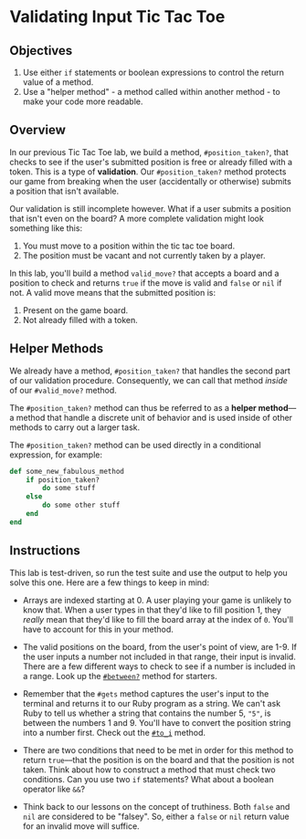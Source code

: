# Validating Input Tic Tac Toe

## Objectives

1. Use either `if` statements or boolean expressions to control the return value of a method.
2. Use a "helper method" - a method called within another method - to make your code more readable.


## Overview

In our previous Tic Tac Toe lab, we build a method, `#position_taken?`, that checks to see if the user's submitted position is free or already filled with a token. This is a type of **validation**. Our `#position_taken?` method protects our game from breaking when the user (accidentally or otherwise) submits a position that isn't available.

Our validation is still incomplete however. What if a user submits a position that isn't even on the board? A more complete validation might look something like this:

1. You must move to a position within the tic tac toe board.
2. The position must be vacant and not currently taken by a player.

In this lab, you'll build a method `valid_move?` that accepts a board and a position to check and returns `true` if the move is valid and `false` or `nil` if not. A valid move means that the submitted position is:

1. Present on the game board.
2. Not already filled with a token.

## Helper Methods

We already have a method, `#position_taken?` that handles the second part of our validation procedure. Consequently, we can call that method *inside* of our `#valid_move?` method.

The `#position_taken?` method can thus be referred to as a **helper method**––a method that handle a discrete unit of behavior and is used inside of other methods to carry out a larger task.

The `#position_taken?` method can be used directly in a conditional expression, for example:

```ruby
def some_new_fabulous_method
	if position_taken?
		do some stuff
	else
		do some other stuff
	end
end
```

## Instructions

This lab is test-driven, so run the test suite and use the output to help you solve this one. Here are a few things to keep in mind:

* Arrays are indexed starting at 0. A user playing your game is unlikely to know that. When a user types in that they'd like to fill position 1, they *really* mean that they'd like to fill the board array at the index of `0`. You'll have to account for this in your method.

* The valid positions on the board, from the user's point of view, are 1-9. If the user inputs a number not included in that range, their input is invalid. There are a few different ways to check to see if a number is included in a range. Look up the [`#between?`](http://ruby-doc.org/core-2.2.3/Comparable.html#method-i-between-3F) method for starters.

* Remember that the `#gets` method captures the user's input to the terminal and returns it to our Ruby program as a string. We can't ask Ruby to tell us whether a string that contains the number 5, `"5"`, is between the numbers 1 and 9. You'll have to convert the position string into a number first. Check out the [`#to_i`](http://ruby-doc.org/core-2.0.0/String.html#method-i-to_i) method.

* There are two conditions that need to be met in order for this method to return `true`––that the position is on the board and that the position is not taken. Think about how to construct a method that must check two conditions. Can you use two `if` statements? What about a boolean operator like `&&`?

* Think back to our lessons on the concept of truthiness. Both `false` and `nil` are considered to be "falsey". So, either a `false` or `nil` return value for an invalid move will suffice.

